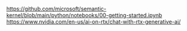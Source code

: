 https://github.com/microsoft/semantic-kernel/blob/main/python/notebooks/00-getting-started.ipynb
https://www.nvidia.com/en-us/ai-on-rtx/chat-with-rtx-generative-ai/
